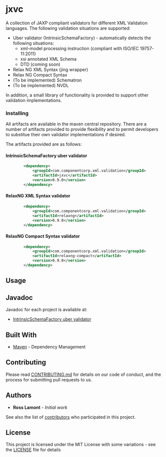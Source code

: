 # jxvc

A collection of JAXP compliant validators for different XML Validation languages.  The following validation situations are supported:

* Uber validator (IntrinsicSchemaFactory) - automatically detects the following situations:
  * xml-model processing instruction (compliant with ISO/IEC 19757-11:2011)
  * xsi annotated XML Schema
  * DTD (coming soon)
* Relax NG XML Syntax (jing wrapper)
* Relax NG Compact Syntax
* (To be implemented) Schematron
* (To be implemented) NVDL

In addition, a small library of functionality is provided to support other validation implementations.

### Installing

All artifacts are available in the maven central repository.  There are a number of artifacts provided to provide flexibility and to permit developers to substitue their own validator implementations if desired.

The artifacts provided are as follows:

#### IntrinsicSchemaFactory uber validator

```xml
        <dependency>
            <groupId>com.componentcorp.xml.validation</groupId>
            <artifactId>jxvc</artifactId>
            <version>0.9.0</version>
        </dependency>
```

#### RelaxNG XML Syntax validator

```xml
        <dependency>
            <groupId>com.componentcorp.xml.validation</groupId>
            <artifactId>relaxng</artifactId>
            <version>0.9.0</version>
        </dependency>
```

#### RelaxNG Compact Syntax validator

```xml
        <dependency>
            <groupId>com.componentcorp.xml.validation</groupId>
            <artifactId>relaxng-compact</artifactId>
            <version>0.9.0</version>
        </dependency>
```

## Usage

## Javadoc

Javadoc for each project is available at:

* [IntrinsicSchemaFactory uber validator](http://javadoc.io/doc/com.componentcorp.xml.validation/jxvc)

## Built With

* [Maven](https://maven.apache.org/) - Dependency Management

## Contributing

Please read [CONTRIBUTING.md](CONTRIBUTING.md) for details on our code of conduct, and the process for submitting pull requests to us.

## Authors

* **Ross Lamont** - *Initial work* 

See also the list of [contributors](https://github.com/your/project/contributors) who participated in this project.

## License

This project is licensed under the MIT License with some variations - see the [LICENSE](LICENSE) file for details

